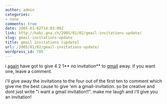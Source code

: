 ```yaml
---
author: admin
categories:
- none
comments: true
date: 2005-01-02T14:03:09Z
link: http://habi.gna.ch/2005/01/02/gmail-invitations-update/
slug: gmail-invitations-update
title: gmail invitations [update]
url: /2005/01/02/gmail-invitations-update/
wordpress_id: 705
---
```


i [again](http://habi.gna.ch/blog/archives/000480.html) have got to give 4 2 1** no invitation** to [gmail](http://gmail.com/) away. if you want one, leave a comment.
  
i'll give away the invitations to the four out of the first ten to comment which give me the best cause to give 'em a gmail-invitation. so be creative and dont just write "i want a gmail invitation!!". make me laugh and i'll give you an invitation!

